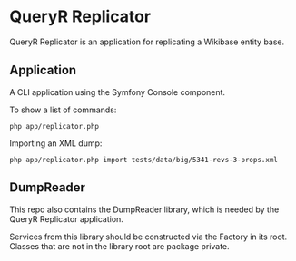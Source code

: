 # QueryR Replicator

QueryR Replicator is an application for replicating a Wikibase entity base.

## Application

A CLI application using the Symfony Console component.

To show a list of commands:

    php app/replicator.php

Importing an XML dump:

    php app/replicator.php import tests/data/big/5341-revs-3-props.xml

## DumpReader

This repo also contains the DumpReader library, which is needed by the
QueryR Replicator application.

Services from this library should be constructed via the Factory in its
root. Classes that are not in the library root are package private.
